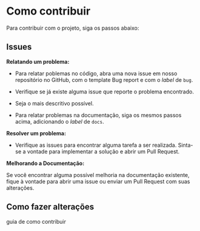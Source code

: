 # Como contribuir

Para contribuir com o projeto, siga os passos abaixo:

## Issues

**Relatando um problema:**

- Para relatar poblemas no código, abra uma nova issue em nosso repositório no GitHub, com o template Bug report e com o _label_ de `bug`.
- Verifique se já existe alguma issue que reporte o problema encontrado.
- Seja o mais descritivo possível.

- Para relatar problemas na documentação, siga os mesmos passos acima, adicionando o _label_ de `docs`.

<!--
**Propor novas funcionalidades:**

- Para propor uma melhoria ou nova funcionalidade, --> 

**Resolver um problema:**

- Verifique as issues para encontrar alguma tarefa a ser realizada. Sinta-se a vontade para implementar a solução e abrir um Pull Request.

**Melhorando a Documentação:**

 Se você encontrar alguma possível melhoria na documentação existente, fique à vontade para abrir uma issue ou enviar um Pull Request com suas alterações.

## Como fazer alterações

guia de como contribuir

